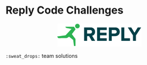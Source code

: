 # Reply Code Challenges

<p align="center">
	<img src="other/reply-corporate-logo.png">
</p>

`:sweat_drops:` team solutions
